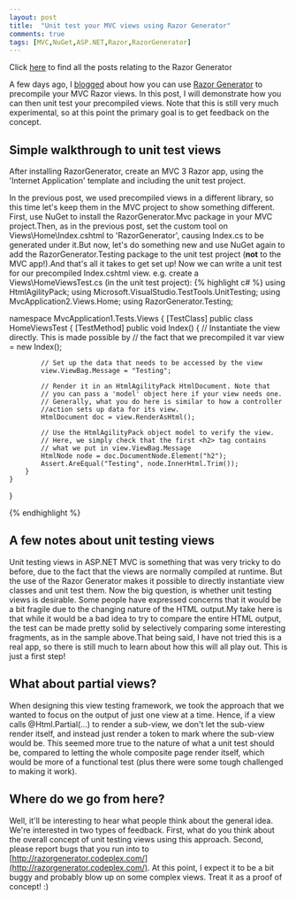 ```yaml
---
layout: post
title:  "Unit test your MVC views using Razor Generator"
comments: true
tags: [MVC,NuGet,ASP.NET,Razor,RazorGenerator]
---
```



Click [here](http://blog.davidebbo.com/search/label/RazorGenerator) to find all the posts relating to the Razor Generator

A few days ago, I [blogged](http://blog.davidebbo.com/2011/06/precompile-your-mvc-views-using.html) about how you can use [Razor Generator](http://visualstudiogallery.msdn.microsoft.com/1f6ec6ff-e89b-4c47-8e79-d2d68df894ec) to precompile your MVC Razor views. 
In this post, I will demonstrate how you can then unit test your precompiled views. Note that this is still very much experimental, so at this point the primary goal is to get feedback on the concept.
## Simple walkthrough to unit test views

After installing RazorGenerator, create an MVC 3 Razor app, using the 'Internet Application' template and including the unit test project.

In the previous post, we used precompiled views in a different library, so this time let's keep them in the MVC project to show something different.
First, use NuGet to install the RazorGenerator.Mvc package in your MVC project.Then, as in the previous post, set the custom tool on Views\Home\Index.cshtml to 'RazorGenerator', causing Index.cs to be generated under it.But now, let's do something new and use NuGet again to add the RazorGenerator.Testing package to the unit test project (**not** to the MVC app!).And that's all it takes to get set up! Now we can write a unit test for our precompiled Index.cshtml view. e.g. create a Views\HomeViewsTest.cs (in the unit test project): 
{% highlight c# %}
using HtmlAgilityPack;
using Microsoft.VisualStudio.TestTools.UnitTesting;
using MvcApplication2.Views.Home;
using RazorGenerator.Testing;

namespace MvcApplication1.Tests.Views {
    [TestClass]
    public class HomeViewsTest {
        [TestMethod]
        public void Index() {
            // Instantiate the view directly. This is made possible by
            // the fact that we precompiled it
            var view = new Index();

            // Set up the data that needs to be accessed by the view
            view.ViewBag.Message = "Testing";

            // Render it in an HtmlAgilityPack HtmlDocument. Note that
            // you can pass a 'model' object here if your view needs one.
            // Generally, what you do here is similar to how a controller
            //action sets up data for its view.
            HtmlDocument doc = view.RenderAsHtml();

            // Use the HtmlAgilityPack object model to verify the view.
            // Here, we simply check that the first <h2> tag contains
            // what we put in view.ViewBag.Message
            HtmlNode node = doc.DocumentNode.Element("h2");
            Assert.AreEqual("Testing", node.InnerHtml.Trim());
        }
    }
}

{% endhighlight %}

## A few notes about unit testing views

Unit testing views in ASP.NET MVC is something that was very tricky to do before, due to the fact that the views are normally compiled at runtime. But the use of the Razor Generator makes it possible to directly instantiate view classes and unit test them.
Now the big question, is whether unit testing views is desirable. Some people have expressed concerns that it would be a bit fragile due to the changing nature of the HTML output.My take here is that while it would be a bad idea to try to compare the entire HTML output, the test can be made pretty solid by selectively comparing some interesting fragments, as in the sample above.That being said, I have not tried this is a real app, so there is still much to learn about how this will all play out. This is just a first step! 
## What about partial views?

When designing this view testing framework, we took the approach that we wanted to focus on the output of just one view at a time. Hence, if a view calls @Html.Partial(…) to render a sub-view, we don't let the sub-view render itself, and instead just render a token to mark where the sub-view would be.
This seemed more true to the nature of what a unit test should be, compared to letting the whole composite page render itself, which would be more of a functional test (plus there were some tough challenged to making it work). 
## Where do we go from here?

Well, it'll be interesting to hear what people think about the general idea. We're interested in two types of feedback.
First, what do you think about the overall concept of unit testing views using this approach. Second, please report bugs that you run into to [http://razorgenerator.codeplex.com/](http://razorgenerator.codeplex.com/). At this point, I expect it to be a bit buggy and probably blow up on some complex views. Treat it as a proof of concept! :)
